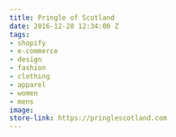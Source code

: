 ```yaml
---
title: Pringle of Scotland
date: 2016-12-28 12:34:00 Z
tags:
- shopify
- e-commerce
- design
- fashion
- clothing
- apparel
- women
- mens
image: 
store-link: https://pringlescotland.com
---
```


